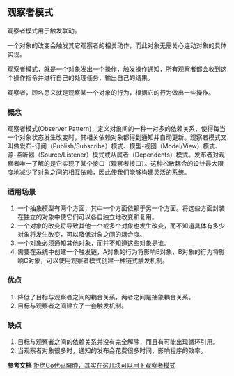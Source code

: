 ## 观察者模式

观察者模式用于触发联动。

一个对象的改变会触发其它观察者的相关动作，而此对象无需关心连动对象的具体实现。

观察者模式，就是一个对象发出一个操作，触发操作通知，所有观察者都会收到这个操作指令并进行自己的处理任务，输出自己的结果。

观察者，顾名思义就是观察某一个对象的行为，根据它的行为做出一些操作。


### 概念
观察者模式(Observer Pattern)，定义对象间的一种一对多的依赖关系，使得每当一个对象状态发生改变时，其相关依赖对象都得到通知并自动更新。观察者模式又叫做发布-订阅（Publish/Subscribe）模式、模型-视图（Model/View）模式、源-监听器（Source/Listener）模式或从属者（Dependents）模式。发布者对观察者唯一了解的是它实现了某个接口（观察者接口）。这种松散耦合的设计最大限度地减少了对象之间的相互依赖，因此使我们能够构建灵活的系统。

### 适用场景

1. 一个抽象模型有两个方面，其中一个方面依赖于另一个方面。将这些方面封装在独立的对象中使它们可以各自独立地改变和复用。
2. 一个对象的改变将导致其他一个或多个对象也发生改变，而不知道具体有多少对象将发生改变，可以降低对象之间的耦合度。
3. 一个对象必须通知其他对象，而并不知道这些对象是谁。
4. 需要在系统中创建一个触发链，A对象的行为将影响B对象，B对象的行为将影响C对象，可以使用观察者模式创建一种链式触发机制。

### 优点

1. 降低了目标与观察者之间的耦合关系，两者之间是抽象耦合关系。
2. 目标与观察者之间建立了一套触发机制。

### 缺点
1. 目标与观察者之间的依赖关系并没有完全解除，而且有可能出现循环引用。
2. 当观察者对象很多时，通知的发布会花费很多时间，影响程序的效率。



**参考文档**
[拒绝Go代码臃肿，其实在这几块可以用下观察者模式](https://mp.weixin.qq.com/s/4NqjkXVqFPamEc_QsyRipA)


